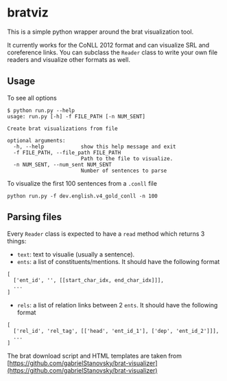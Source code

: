 # bratviz

This is a simple python wrapper around the brat visualization tool.

It currently works for the CoNLL 2012 format and can visualize SRL and coreference links. You can subclass the `Reader` class to write your own file readers and visualize other formats as well.

## Usage

To see all options
```
$ python run.py --help
usage: run.py [-h] -f FILE_PATH [-n NUM_SENT]

Create brat visualizations from file

optional arguments:
  -h, --help            show this help message and exit
  -f FILE_PATH, --file_path FILE_PATH
                        Path to the file to visualize.
  -n NUM_SENT, --num_sent NUM_SENT
                        Number of sentences to parse
```

To visualize the first 100 sentences from a `.conll` file

```
python run.py -f dev.english.v4_gold_conll -n 100
```

## Parsing files

Every `Reader` class is expected to have a `read` method which returns 3 things:
- `text`: text to visualie (usually a sentence). 
- `ents`: a list of constituents/mentions. It should have the following format
```
[
  ['ent_id', '', [[start_char_idx, end_char_idx]]], 
  ...
]
```
- `rels`: a list of relation links between 2 `ents`. It should have the following format
```
[
  ['rel_id', 'rel_tag', [['head', 'ent_id_1'], ['dep', 'ent_id_2']]], 
  ...
]
```

The brat download script and HTML templates are taken from [https://github.com/gabrielStanovsky/brat-visualizer](https://github.com/gabrielStanovsky/brat-visualizer)

